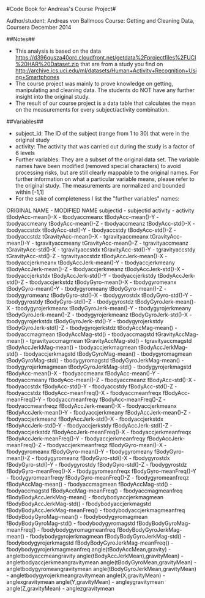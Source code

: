 #Code Book for Andreas's Course Project#

Author/student: Andreas von Ballmoos
Course: Getting and Cleaning Data, Coursera December 2014

##Notes##
- This analysis is based on the data https://d396qusza40orc.cloudfront.net/getdata%2Fprojectfiles%2FUCI%20HAR%20Dataset.zip that are from a study you find on http://archive.ics.uci.edu/ml/datasets/Human+Activity+Recognition+Using+Smartphones
- The course project was mainly to prove knowledge on getting, manipulating and cleaning data. The students do NOT have any further insight into the original study.
- The result of our course project is a data table that calculates the mean on the measurements for every subject/activity combination.

##Variables##
- subject_id: The ID of the subject (range from 1 to 30) that were in the original study
- activity: The activity that was carried out during the study is a factor of 6 levels
- Further variables: They are a subset of the original data set. The variable names have been modified (removed special characters) to avoid processing risks, but are still clearly mappable to the original names. For further information on what a particular variable means, please refer to the original study. The measurements are normalized and bounded within [-1,1]
- For the sake of completeness I list the "further variables" names: 

ORIGINAL NAME - MODIFIED NAME
subjectid - subjectid
activity - activity
tBodyAcc-mean()-X - tbodyaccmeanx
tBodyAcc-mean()-Y - tbodyaccmeany
tBodyAcc-mean()-Z - tbodyaccmeanz
tBodyAcc-std()-X - tbodyaccstdx
tBodyAcc-std()-Y - tbodyaccstdy
tBodyAcc-std()-Z - tbodyaccstdz
tGravityAcc-mean()-X - tgravityaccmeanx
tGravityAcc-mean()-Y - tgravityaccmeany
tGravityAcc-mean()-Z - tgravityaccmeanz
tGravityAcc-std()-X - tgravityaccstdx
tGravityAcc-std()-Y - tgravityaccstdy
tGravityAcc-std()-Z - tgravityaccstdz
tBodyAccJerk-mean()-X - tbodyaccjerkmeanx
tBodyAccJerk-mean()-Y - tbodyaccjerkmeany
tBodyAccJerk-mean()-Z - tbodyaccjerkmeanz
tBodyAccJerk-std()-X - tbodyaccjerkstdx
tBodyAccJerk-std()-Y - tbodyaccjerkstdy
tBodyAccJerk-std()-Z - tbodyaccjerkstdz
tBodyGyro-mean()-X - tbodygyromeanx
tBodyGyro-mean()-Y - tbodygyromeany
tBodyGyro-mean()-Z - tbodygyromeanz
tBodyGyro-std()-X - tbodygyrostdx
tBodyGyro-std()-Y - tbodygyrostdy
tBodyGyro-std()-Z - tbodygyrostdz
tBodyGyroJerk-mean()-X - tbodygyrojerkmeanx
tBodyGyroJerk-mean()-Y - tbodygyrojerkmeany
tBodyGyroJerk-mean()-Z - tbodygyrojerkmeanz
tBodyGyroJerk-std()-X - tbodygyrojerkstdx
tBodyGyroJerk-std()-Y - tbodygyrojerkstdy
tBodyGyroJerk-std()-Z - tbodygyrojerkstdz
tBodyAccMag-mean() - tbodyaccmagmean
tBodyAccMag-std() - tbodyaccmagstd
tGravityAccMag-mean() - tgravityaccmagmean
tGravityAccMag-std() - tgravityaccmagstd
tBodyAccJerkMag-mean() - tbodyaccjerkmagmean
tBodyAccJerkMag-std() - tbodyaccjerkmagstd
tBodyGyroMag-mean() - tbodygyromagmean
tBodyGyroMag-std() - tbodygyromagstd
tBodyGyroJerkMag-mean() - tbodygyrojerkmagmean
tBodyGyroJerkMag-std() - tbodygyrojerkmagstd
fBodyAcc-mean()-X - fbodyaccmeanx
fBodyAcc-mean()-Y - fbodyaccmeany
fBodyAcc-mean()-Z - fbodyaccmeanz
fBodyAcc-std()-X - fbodyaccstdx
fBodyAcc-std()-Y - fbodyaccstdy
fBodyAcc-std()-Z - fbodyaccstdz
fBodyAcc-meanFreq()-X - fbodyaccmeanfreqx
fBodyAcc-meanFreq()-Y - fbodyaccmeanfreqy
fBodyAcc-meanFreq()-Z - fbodyaccmeanfreqz
fBodyAccJerk-mean()-X - fbodyaccjerkmeanx
fBodyAccJerk-mean()-Y - fbodyaccjerkmeany
fBodyAccJerk-mean()-Z - fbodyaccjerkmeanz
fBodyAccJerk-std()-X - fbodyaccjerkstdx
fBodyAccJerk-std()-Y - fbodyaccjerkstdy
fBodyAccJerk-std()-Z - fbodyaccjerkstdz
fBodyAccJerk-meanFreq()-X - fbodyaccjerkmeanfreqx
fBodyAccJerk-meanFreq()-Y - fbodyaccjerkmeanfreqy
fBodyAccJerk-meanFreq()-Z - fbodyaccjerkmeanfreqz
fBodyGyro-mean()-X - fbodygyromeanx
fBodyGyro-mean()-Y - fbodygyromeany
fBodyGyro-mean()-Z - fbodygyromeanz
fBodyGyro-std()-X - fbodygyrostdx
fBodyGyro-std()-Y - fbodygyrostdy
fBodyGyro-std()-Z - fbodygyrostdz
fBodyGyro-meanFreq()-X - fbodygyromeanfreqx
fBodyGyro-meanFreq()-Y - fbodygyromeanfreqy
fBodyGyro-meanFreq()-Z - fbodygyromeanfreqz
fBodyAccMag-mean() - fbodyaccmagmean
fBodyAccMag-std() - fbodyaccmagstd
fBodyAccMag-meanFreq() - fbodyaccmagmeanfreq
fBodyBodyAccJerkMag-mean() - fbodybodyaccjerkmagmean
fBodyBodyAccJerkMag-std() - fbodybodyaccjerkmagstd
fBodyBodyAccJerkMag-meanFreq() - fbodybodyaccjerkmagmeanfreq
fBodyBodyGyroMag-mean() - fbodybodygyromagmean
fBodyBodyGyroMag-std() - fbodybodygyromagstd
fBodyBodyGyroMag-meanFreq() - fbodybodygyromagmeanfreq
fBodyBodyGyroJerkMag-mean() - fbodybodygyrojerkmagmean
fBodyBodyGyroJerkMag-std() - fbodybodygyrojerkmagstd
fBodyBodyGyroJerkMag-meanFreq() - fbodybodygyrojerkmagmeanfreq
angle(tBodyAccMean,gravity) - angletbodyaccmeangravity
angle(tBodyAccJerkMean),gravityMean) - angletbodyaccjerkmeangravitymean
angle(tBodyGyroMean,gravityMean) - angletbodygyromeangravitymean
angle(tBodyGyroJerkMean,gravityMean) - angletbodygyrojerkmeangravitymean
angle(X,gravityMean) - anglexgravitymean
angle(Y,gravityMean) - angleygravitymean
angle(Z,gravityMean) - anglezgravitymean
